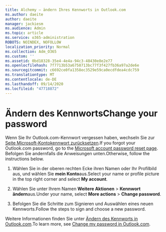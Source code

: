 ```yaml
---
title: Alchemy – ändern Ihres Kennworts in Outlook.com
ms.author: daeite
author: daeite
manager: jackiesm
ms.audience: Admin
ms.topic: article
ms.service: o365-administration
ROBOTS: NOINDEX, NOFOLLOW
localization_priority: Normal
ms.collection: Adm_O365
ms.custom: ''
ms.assetid: 0bd18328-35e4-4e4a-94c3-48430e8e2e77
ms.openlocfilehash: 7f7713b53a6758713bc77f3f427fb36a97a2de6e
ms.sourcegitcommit: c6692ce0fa1358ec3529e59ca0ecdfdea4cdc759
ms.translationtype: MT
ms.contentlocale: de-DE
ms.lasthandoff: 09/14/2020
ms.locfileid: "47718872"
---
```

# <a name="change-your-password"></a><span data-ttu-id="5b06f-102">Ändern des Kennworts</span><span class="sxs-lookup"><span data-stu-id="5b06f-102">Change your password</span></span>

<span data-ttu-id="5b06f-103">Wenn Sie Ihr Outlook.com-Kennwort vergessen haben, wechseln Sie zur [Seite Microsoft-Kontokennwort zurücksetzen](https://go.microsoft.com/fwlink/p/?linkid=841909).</span><span class="sxs-lookup"><span data-stu-id="5b06f-103">If you forgot your Outlook.com password, go to the [Microsoft account password reset page](https://go.microsoft.com/fwlink/p/?linkid=841909).</span></span> <span data-ttu-id="5b06f-104">Befolgen Sie andernfalls die Anweisungen unten.</span><span class="sxs-lookup"><span data-stu-id="5b06f-104">Otherwise, follow the instructions below.</span></span>
  
1. <span data-ttu-id="5b06f-105">Wählen Sie in der oberen rechten Ecke ihren Namen oder Ihr Profilbild aus, und wählen Sie **mein Konto**aus.</span><span class="sxs-lookup"><span data-stu-id="5b06f-105">Select your name or profile picture in the top right corner and select **My account**.</span></span> 
    
2. <span data-ttu-id="5b06f-106">Wählen Sie unter Ihrem Namen **Weitere Aktionen**  >  **Kennwort ändern**aus.</span><span class="sxs-lookup"><span data-stu-id="5b06f-106">Under your name, select **More actions** > **Change password**.</span></span> 
    
3. <span data-ttu-id="5b06f-107">Befolgen Sie die Schritte zum Signieren und Auswählen eines neuen Kennworts.</span><span class="sxs-lookup"><span data-stu-id="5b06f-107">Follow the steps to sign and choose a new password.</span></span> 
    
<span data-ttu-id="5b06f-108">Weitere Informationen finden Sie unter [Ändern des Kennworts in Outlook.com](https://support.office.com/article/2138d690-811c-4545-b2f3-e4dbe80c9735.aspx).</span><span class="sxs-lookup"><span data-stu-id="5b06f-108">To learn more, see [Change my password in Outlook.com](https://support.office.com/article/2138d690-811c-4545-b2f3-e4dbe80c9735.aspx).</span></span>
  

